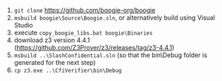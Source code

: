 1. `git clone` https://github.com/boogie-org/boogie
2. `msbuild boogie\Source\Boogie.sln`, or alternatively build using Visual Studio
3. execute `copy_boogie_libs.bat boogie\Binaries`
4. download z3 version 4.4.1 (https://github.com/Z3Prover/z3/releases/tag/z3-4.4.1)
5. `msbuild ..\SlashConfidential.sln` (so that the bin\Debug folder is generated for the next step)
6. `cp z3.exe ..\CfiVerifier\bin\Debug`
